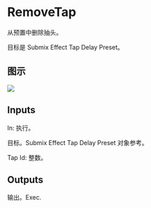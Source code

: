 # RemoveTap

从预置中删除抽头。

目标是 Submix Effect Tap Delay Preset。

## 图示

![]($-20221218-18043999.png)

## Inputs

In: 执行。

目标。Submix Effect Tap Delay Preset 对象参考。

Tap Id: 整数。 

## Outputs

输出。Exec.
